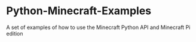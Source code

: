 Python-Minecraft-Examples
=========================

A set of examples of how to use the Minecraft Python API and Minecraft Pi edition
